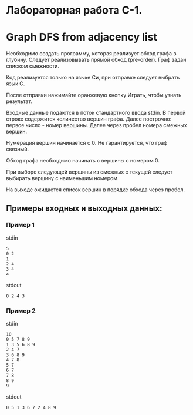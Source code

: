 # Лабораторная работа C-1.

# Graph DFS from adjacency list

Необходимо создать программу, которая реализует обход графа в глубину. Следует реализовывать
прямой обход (pre-order). Граф задан списком смежности.

Код реализуется только на языке Си, при отправке следует выбрать язык С.

После отправки нажимайте оранжевую кнопку Играть, чтобы узнать результат.

Входные данные подаются в поток стандартного ввода stdin. В первой строке содержится
количество вершин графа. Далее построчно: первое число - номер вершины. Далее через пробел
номера смежных вершин.

Нумерация вершин начинается с 0. Не гарантируется, что граф связный.

Обход графа необходимо начинать с вершины с номером 0.

При выборе следующей вершины из смежных с текущей следует выбирать вершину с наименьшим
номером.

На выходе ожидается список вершин в порядке обхода через пробел.

## Примеры входных и выходных данных:
### Пример 1
stdin
```
5
0 2
1
2 4
3 4
4
```
stdout
```
0 2 4 3
```

### Пример 2
stdin
```
10
0 5 7 8 9
1 3 5 6 8 9
2 4 7
3 6 8 9
4 7 8
5 7
6 7
7 8
8 9
9
```
stdout
```
0 5 1 3 6 7 2 4 8 9
```